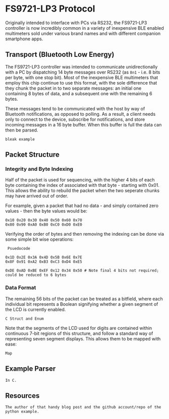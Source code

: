 # FS9721-LP3 Protocol

Originally intended to interface with PCs via RS232, the FS9721-LP3 controller is now incredibly common in a variety of inexpensive BLE enabled multimeters sold under various brand names and with different companion smartphone apps.

## Transport (Bluetooth Low Energy)

The FS9721-LP3 controller was intended to communicate unidirectionally with a PC by dispatching 14 byte messages over RS232 (as `8n1` - i.e. 8 bits per byte, with one stop bit). Most of the inexpensive BLE multimeters that employ this chip continue to use this format, with the sole difference that they chunk the packet in to two separate messages: an initial one containing 8 bytes of data, and a subsequent one with the remaining 6 bytes.

These messages tend to be communicated with the host by way of Bluetooth notifications, as opposed to polling. As a result, a client needs only to connect to the device, subscribe for notifications, and store incoming messages in a 16 byte buffer. When this buffer is full the data can then be parsed.

    bleak example

## Packet Structure

### Integrity and Byte Indexing

Half of the packet is used for sequencing, with the higher 4 bits of each byte containing the index of associated with that byte - starting with 0x01. This allows the ability to rebuild the packet when the two seperate chunks may have arrived out of order.

For example, given a packet that had no data - and simply contained zero values - then the byte values would be:

    0x10 0x20 0x30 0x40 0x50 0x60 0x70
    0x80 0x90 0xA0 0xB0 0xC0 0xD0 0xE0

Verifying the order of bytes and then removing the indexing can be done via some simple bit wise operations:

     Psuedocode

    0x1D 0x2E 0x3A 0x4D 0x5B 0x6E 0x7E
    0x8F 0x91 0xA2 0xB3 0xC3 0xD4 0xE5

    0xDE 0xAD 0xBE 0xEF 0x12 0x34 0x50 # Note final 4 bits not required; could be reduced to 6 bytes

### Data Format

The remaining 56 bits of the packet can be treated as a bitfield, where each individual bit represents a Boolean signifying whether a given segment of the LCD is currently enabled.

    C Struct and Enum

Note that the segments of the LCD used for digits are contained within continuous 7-bit regions of this structure, and follow a standard way of representing seven segment displays. This allows them to be mapped with ease:

    Map

## Example Parser

    In C.

## Resources

    The author of that handy blog post and the github account/repo of the python example.

[^1]: **Over-simplification alert:** the last four bits of the message are not actually associated with segments on the LCD, and seem to be implementation specific for given manufacturers. They are not required to take readings from the device though.

